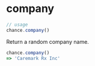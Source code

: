 # company

```js
// usage
chance.company()
```

Return a random company name.

```js
chance.company()
=> 'Caremark Rx Inc'
```
